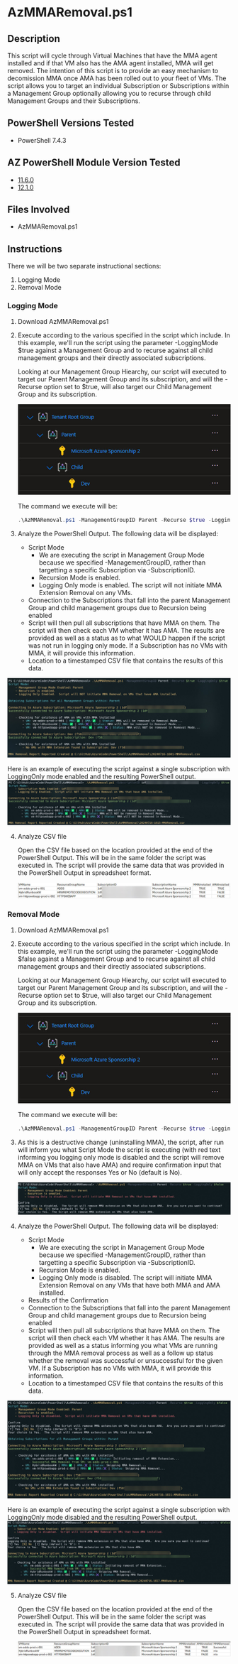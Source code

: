 # AzMMARemoval.ps1
## Description
This script will cycle through Virtual Machines that have the MMA agent installed and if that VM also has the AMA agent installed, MMA will get removed.  The intention of this script is to provide an easy mechanism to decomission MMA once AMA has been rolled out to your fleet of VMs. The script allows you to target an individual Subscription or Subscriptions within a Management Group optionally allowing you to recurse through child Management Groups and their Subscriptions.

## PowerShell Versions Tested
- PowerShell 7.4.3

## AZ PowerShell Module Version Tested
- [11.6.0](https://github.com/Azure/azure-powershell/releases)
- [12.1.0](https://github.com/Azure/azure-powershell/releases)

## Files Involved
- AzMMARemoval.ps1

## Instructions
There we will be two separate instructional sections:
1. Logging Mode
2. Removal Mode

### Logging Mode
1. Download AzMMARemoval.ps1
      
2. Execute according to the various specified in the script which include.  In this example, we'll run the script using the parameter -LoggingMode $true against a Management Group and to recurse against all child management groups and their directly associated subscriptions.

    Looking at our Management Group Hiearchy, our script will executed to target our Parent Management Group and its subscription, and will the -Recurse option set to $true, will also target our Child Management Group and its subscription.

    ![Alt text](./DemoScreenshots/demo1.jpg?raw=true)

    The command we execute will be:
      ```PowerShell
    .\AzMMARemoval.ps1 -ManagementGroupID Parent -Recurse $true -LoggingOnly $true
    ```
3. Analyze the PowerShell Output.  The following data will be displayed:
    * Script Mode
      * We are executing the script in Management Group Mode because we specified -ManagementGroupID, rather than targetting a specific Subscription via -SubscriptionID.
      * Recursion Mode is enabled.  
      * Logging Only mode is enabled.  The script will not initiate MMA Extension Removal on any VMs.
    * Connection to the Subscriptions that fall into the parent Management Group and child management groups due to Recursion being enabled
    * Script will then pull all subscriptions that have MMA on them.  The script will then check each VM whether it has AMA.  The results are provided as well as a status as to what WOULD happen if the script was not run in logging only mode.  If a Subscription has no VMs with MMA, it will provide this information.
    * Location to a timestamped CSV file that contains the results of this data.

![Alt text](./DemoScreenshots/demo2.jpg?raw=true)

  Here is an example of executing the script against a single subscription with LoggingOnly mode enabled and the resulting PowerShell output.
  ![Alt text](./DemoScreenshots/demo3.jpg?raw=true)

4. Analyze CSV file

    Open the CSV file based on the location provided at the end of the PowerShell Output. This will be in the same folder the script was executed in.  The script will provide the same data that was provided in the PowerShell Output in spreadsheet format.

      ![Alt text](./DemoScreenshots/demo4.jpg?raw=true)


### Removal Mode
1. Download AzMMARemoval.ps1
      
2. Execute according to the various specified in the script which include.  In this example, we'll run the script using the parameter -LoggingMode $false against a Management Group and to recurse against all child management groups and their directly associated subscriptions.

    Looking at our Management Group Hiearchy, our script will executed to target our Parent Management Group and its subscription, and will the -Recurse option set to $true, will also target our Child Management Group and its subscription.

    ![Alt text](./DemoScreenshots/demo1.jpg?raw=true)

    The command we execute will be:
      ```PowerShell
    .\AzMMARemoval.ps1 -ManagementGroupID Parent -Recurse $true -LoggingOnly $false
    ```
3. As this is a destructive change (uninstalling MMA), the script, after run will inform you what Script Mode the script is executing (with red text informing you logging only mode is disabled and the script will remove MMA on VMs that also have AMA) and require confirmation input that will only accept the responses Yes or No (default is No).

    ![Alt text](./DemoScreenshots/demo5.jpg?raw=true)

4. Analyze the PowerShell Output.  The following data will be displayed:
    * Script Mode
      * We are executing the script in Management Group Mode because we specified -ManagementGroupID, rather than targetting a specific Subscription via -SubscriptionID.
      * Recursion Mode is enabled.  
      * Logging Only mode is disabled.  The script will initiate MMA Extension Removal on any VMs that have both MMA and AMA installed.
    * Results of the Confirmation 
    * Connection to the Subscriptions that fall into the parent Management Group and child management groups due to Recursion being enabled
    * Script will then pull all subscriptions that have MMA on them.  The script will then check each VM whether it has AMA.  The results are provided as well as a status informing you what VMs are running through the MMA removal process as well as a follow up status whether the removal was successful or unsuccessful for the given VM.  If a Subscription has no VMs with MMA, it will provide this information.
    * Location to a timestamped CSV file that contains the results of this data.

![Alt text](./DemoScreenshots/demo6.jpg?raw=true)

  Here is an example of executing the script against a single subscription with LoggingOnly mode disabled and the resulting PowerShell output.
  ![Alt text](./DemoScreenshots/demo7.jpg?raw=true)

5. Analyze CSV file

    Open the CSV file based on the location provided at the end of the PowerShell Output. This will be in the same folder the script was executed in.  The script will provide the same data that was provided in the PowerShell Output in spreadsheet format.  

      ![Alt text](./DemoScreenshots/demo8.jpg?raw=true)
